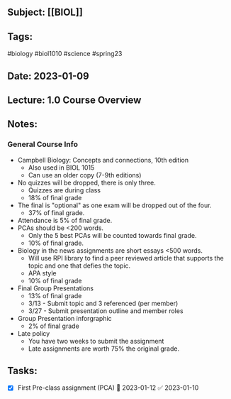 ## Subject: [[BIOL]]
## Tags:
#biology #biol1010 #science #spring23 
## Date: 2023-01-09
## Lecture: 1.0 Course Overview

## Notes:
### General Course Info
- Campbell Biology: Concepts and connections, 10th edition
	- Also used in BIOL 1015
	- Can use an older copy (7-9th editions)
- No quizzes will be dropped, there is only three.
	- Quizzes are during class
	- 18% of final grade
- The final is "optional" as one exam will be dropped out of the four.
	- 37% of final grade.
- Attendance is 5% of final grade.
- PCAs should be <200 words.
	- Only the 5 best PCAs will be counted towards final grade.
	- 10% of final grade.
- Biology in the news assignments are short essays <500 words.
	- Will use RPI library to find a peer reviewed article that supports the topic and one that defies the topic.
	- APA style
	- 10% of final grade
- Final Group Presentations
	- 13% of final grade
	- 3/13 - Submit topic and 3 referenced (per member)
	- 3/27 - Submit presentation outline and member roles
- Group Presentation inforgraphic
	- 2% of final grade
- Late policy
	- You have two weeks to submit the assignment
	- Late assignments are worth 75% the original grade.

## Tasks:
- [x] First Pre-class assignment (PCA) 📅 2023-01-12 ✅ 2023-01-10